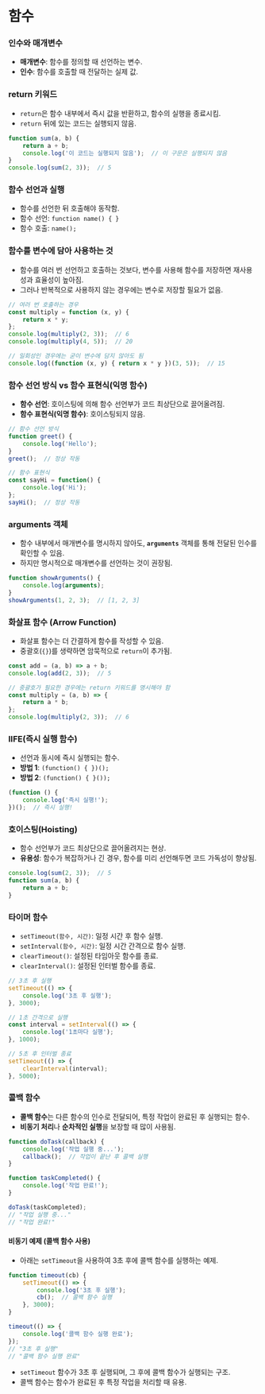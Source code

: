 # 함수

### 인수와 매개변수
- **매개변수**: 함수를 정의할 때 선언하는 변수.
- **인수**: 함수를 호출할 때 전달하는 실제 값.

### return 키워드
- `return`은 함수 내부에서 즉시 값을 반환하고, 함수의 실행을 종료시킴.
- `return` 뒤에 있는 코드는 실행되지 않음.

```javascript
function sum(a, b) {
    return a + b;
    console.log('이 코드는 실행되지 않음');  // 이 구문은 실행되지 않음
}
console.log(sum(2, 3));  // 5
```

### 함수 선언과 실행
- 함수를 선언한 뒤 호출해야 동작함.
- 함수 선언: `function name() { }`
- 함수 호출: `name();`

### 함수를 변수에 담아 사용하는 것
- 함수를 여러 번 선언하고 호출하는 것보다, 변수를 사용해 함수를 저장하면 재사용성과 효율성이 높아짐.
- 그러나 반복적으로 사용하지 않는 경우에는 변수로 저장할 필요가 없음.

```javascript
// 여러 번 호출하는 경우
const multiply = function (x, y) {
    return x * y;
};
console.log(multiply(2, 3));  // 6
console.log(multiply(4, 5));  // 20

// 일회성인 경우에는 굳이 변수에 담지 않아도 됨
console.log((function (x, y) { return x * y })(3, 5));  // 15
```

### 함수 선언 방식 vs 함수 표현식(익명 함수)
- **함수 선언**: 호이스팅에 의해 함수 선언부가 코드 최상단으로 끌어올려짐.
- **함수 표현식(익명 함수)**: 호이스팅되지 않음.

```javascript
// 함수 선언 방식
function greet() {
    console.log('Hello');
}
greet();  // 정상 작동

// 함수 표현식
const sayHi = function() {
    console.log('Hi');
};
sayHi();  // 정상 작동
```

### arguments 객체
- 함수 내부에서 매개변수를 명시하지 않아도, **`arguments`** 객체를 통해 전달된 인수를 확인할 수 있음.
- 하지만 명시적으로 매개변수를 선언하는 것이 권장됨.

```javascript
function showArguments() {
    console.log(arguments);
}
showArguments(1, 2, 3);  // [1, 2, 3]
```

### 화살표 함수 (Arrow Function)
- 화살표 함수는 더 간결하게 함수를 작성할 수 있음.
- 중괄호(`{}`)를 생략하면 암묵적으로 `return`이 추가됨.

```javascript
const add = (a, b) => a + b;
console.log(add(2, 3));  // 5

// 중괄호가 필요한 경우에는 return 키워드를 명시해야 함
const multiply = (a, b) => {
    return a * b;
};
console.log(multiply(2, 3));  // 6
```

### IIFE(즉시 실행 함수)
- 선언과 동시에 즉시 실행되는 함수.
- **방법 1**: `(function() { })();`
- **방법 2**: `(function() { }());`

```javascript
(function () {
    console.log('즉시 실행!');
})();  // 즉시 실행!
```

### 호이스팅(Hoisting)
- 함수 선언부가 코드 최상단으로 끌어올려지는 현상.
- **유용성**: 함수가 복잡하거나 긴 경우, 함수를 미리 선언해두면 코드 가독성이 향상됨.

```javascript
console.log(sum(2, 3));  // 5
function sum(a, b) {
    return a + b;
}
```

### 타이머 함수
- `setTimeout(함수, 시간)`: 일정 시간 후 함수 실행.
- `setInterval(함수, 시간)`: 일정 시간 간격으로 함수 실행.
- `clearTimeout()`: 설정된 타임아웃 함수를 종료.
- `clearInterval()`: 설정된 인터벌 함수를 종료.

```javascript
// 3초 후 실행
setTimeout(() => {
    console.log('3초 후 실행');
}, 3000);

// 1초 간격으로 실행
const interval = setInterval(() => {
    console.log('1초마다 실행');
}, 1000);

// 5초 후 인터벌 종료
setTimeout(() => {
    clearInterval(interval);
}, 5000);
```

### 콜백 함수
- **콜백 함수**는 다른 함수의 인수로 전달되어, 특정 작업이 완료된 후 실행되는 함수.
- **비동기 처리**나 **순차적인 실행**을 보장할 때 많이 사용됨.

```javascript
function doTask(callback) {
    console.log('작업 실행 중...');
    callback();  // 작업이 끝난 후 콜백 실행
}

function taskCompleted() {
    console.log('작업 완료!');
}

doTask(taskCompleted);
// "작업 실행 중..."
// "작업 완료!"
```

#### 비동기 예제 (콜백 함수 사용)
- 아래는 `setTimeout`을 사용하여 3초 후에 콜백 함수를 실행하는 예제.

```javascript
function timeout(cb) {
    setTimeout(() => {
        console.log('3초 후 실행');
        cb();  // 콜백 함수 실행
    }, 3000);
}

timeout(() => {
    console.log('콜백 함수 실행 완료');
});
// "3초 후 실행"
// "콜백 함수 실행 완료"
```

- `setTimeout` 함수가 3초 후 실행되며, 그 후에 콜백 함수가 실행되는 구조.
- 콜백 함수는 함수가 완료된 후 특정 작업을 처리할 때 유용.

